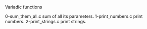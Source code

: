 Variadic functions


0-sum_them_all.c sum of all its parameters.
1-print_numbers.c print numbers.
2-print_strings.c print strings.

